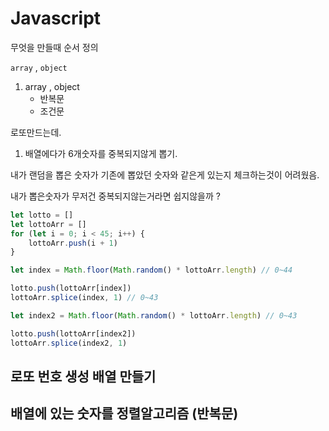 # Javascript

무엇을 만들때 순서 정의

`array` , `object`

1. array , object
    - 반복문
    - 조건문

로또만드는데.

1. 배열에다가 6개숫자를 중복되지않게 뽑기.

내가 랜덤을 뽑은 숫자가 기존에 뽑았던 숫자와 같은게 있는지
체크하는것이 어려웠음.

내가 뽑은숫자가 무저건 중복되지않는거라면 쉽지않을까 ?

```js
let lotto = []
let lottoArr = []
for (let i = 0; i < 45; i++) {
    lottoArr.push(i + 1)
}

let index = Math.floor(Math.random() * lottoArr.length) // 0~44

lotto.push(lottoArr[index])
lottoArr.splice(index, 1) // 0~43

let index2 = Math.floor(Math.random() * lottoArr.length) // 0~43

lotto.push(lottoArr[index2])
lottoArr.splice(index2, 1)
```

## 로또 번호 생성 배열 만들기

## 배열에 있는 숫자를 정렬알고리즘 (반복문)
